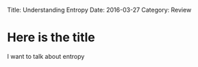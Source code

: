 Title: Understanding Entropy
Date: 2016-03-27
Category: Review

# Here is the title
I want to talk about entropy
